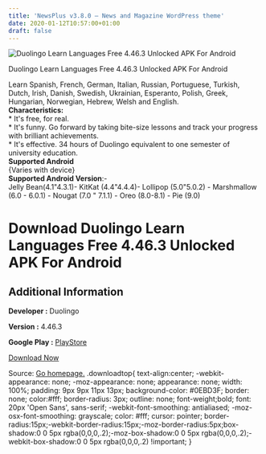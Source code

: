 ```yaml
---
title: 'NewsPlus v3.8.0 – News and Magazine WordPress theme'
date: 2020-01-12T10:57:00+01:00
draft: false
---
```


![Duolingo Learn Languages Free 4.46.3 Unlocked APK For Android](https://i0.wp.com/apkhome.net/wp-content/uploads/2020/01/Duolingo-Learn-Languages-Free-4.46.3-Unlocked.png "Duolingo Learn Languages Free 4.46.3 Unlocked APK For Android")

  

Duolingo Learn Languages Free 4.46.3 Unlocked APK For Android

Learn Spanish, French, German, Italian, Russian, Portuguese, Turkish, Dutch, Irish, Danish, Swedish, Ukrainian, Esperanto, Polish, Greek, Hungarian, Norwegian, Hebrew, Welsh and English.  
**Characteristics:**  
\* It's free, for real.  
\* It's funny. Go forward by taking bite-size lessons and track your progress with brilliant achievements.  
\* It's effective. 34 hours of Duolingo equivalent to one semester of university education.  
**Supported Android**  
{Varies with device}  
**Supported Android Version**:-  
Jelly Bean(4.1"4.3.1)- KitKat (4.4"4.4.4)- Lollipop (5.0"5.0.2) - Marshmallow (6.0 - 6.0.1) - Nougat (7.0 " 7.1.1) - Oreo (8.0-8.1) - Pie (9.0)

Download Duolingo Learn Languages Free 4.46.3 Unlocked APK For Android
======================================================================

Additional Information
----------------------

**Developer :** Duolingo

**Version :** 4.46.3

**Google Play :** [PlayStore](https://play.google.com/store/apps/details?id=com.duolingo)

  

[Download Now](https://store4app.co/post/duolingo-learn-languages-free-4-46-3-unlocked-apk-for-android_1578818685)

  
Source: [Go homepage.](https://store4app.co/post/duolingo-learn-languages-free-4-46-3-unlocked-apk-for-android_1578818685) .downloadtop{ text-align:center; -webkit-appearance: none; -moz-appearance: none; appearance: none; width: 100%; padding: 9px 9px 11px 13px; background-color: #0EBD3F; border: none; color:#fff; border-radius: 3px; outline: none; font-weight;bold; font: 20px 'Open Sans', sans-serif; -webkit-font-smoothing: antialiased; -moz-osx-font-smoothing: grayscale; color: #fff; cursor: pointer; border-radius:15px;-webkit-border-radius:15px;-moz-border-radius:5px;box-shadow:0 0 5px rgba(0,0,0,.2);-moz-box-shadow:0 0 5px rgba(0,0,0,.2);-webkit-box-shadow:0 0 5px rgba(0,0,0,.2) !important; }